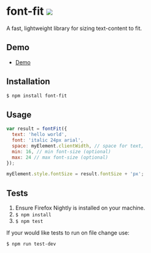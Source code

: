 # font-fit [![](https://travis-ci.org/fxos-components/font-fit.svg)](https://travis-ci.org/fxos-components/font-fit)

A fast, lightweight library for sizing text-content to fit.

## Demo

- [Demo](http://fxos-components.github.io/font-fit/)

## Installation

```bash
$ npm install font-fit
```

## Usage

```js
var result = fontFit({
  text: 'hello world',
  font: 'italic 24px arial',
  space: myElement.clientWidth, // space for text,
  min: 16, // min font-size (optional)
  max: 24 // max font-size (optional)
});

myElement.style.fontSize = result.fontSize + 'px';
```

## Tests

1. Ensure Firefox Nightly is installed on your machine.
2. `$ npm install`
3. `$ npm test`

If your would like tests to run on file change use:

`$ npm run test-dev`

